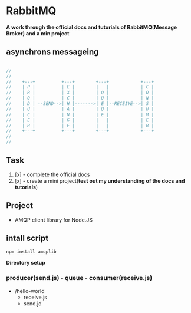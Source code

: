 # RabbitMQ

**A work through the official docs and tutorials of RabbitMQ(Message Broker) and a min project**

## asynchrons messageing
```js

// 
//
//    +---+          +---+        +---+            +---+
//    | P |          | E |        |   |            | C |
//    | R |          | X |        | Q |            | O |
//    | O |          | C |        | U |            | N |
//    | D | --SEND-->| H |------->| E |--RECEIVE-->| S |
//    | U |          | A |        | U |            | U |
//    | C |          | N |        | E |            | M |
//    | E |          | G |        |   |            | E |
//    | R |          | E |        |   |            | R |
//    +---+          +---+        +---+            +---+
//
// 

```
## Task
1. [x] - complete the official docs
1. [x] - create a mini project(__test out my understanding of the docs and tutorials__)

## Project

- AMQP client library for Node.JS

## intall script

    npm install amqplib

**Directory setup**
### producer(send.js) - queue - consumer(receive.js)
- /hello-world
  - receive.js
  - send.jd

